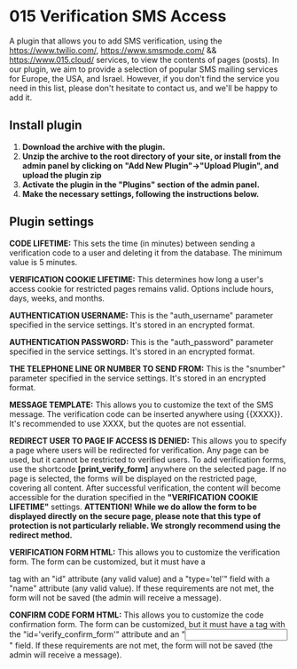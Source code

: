 # 015 Verification SMS Access
A plugin that allows you to add SMS verification, using the https://www.twilio.com/, https://www.smsmode.com/ && https://www.015.cloud/  services, to view the contents of pages (posts). 
In our plugin, we aim to provide a selection of popular SMS mailing services for Europe, the USA, and Israel. However, if you don't find the service you need in this list, please don't hesitate to contact us, and we'll be happy to add it.

## Install plugin
1. **Download the archive with the plugin.**
2. **Unzip the archive to the root directory of your site, or install from the admin panel by clicking on "Add New Plugin"->"Upload Plugin", and upload the plugin zip**
3. **Activate the plugin in the "Plugins" section of the admin panel.**
4. **Make the necessary settings, following the instructions below.**

## Plugin settings
**CODE LIFETIME:** This sets the time (in minutes) between sending a verification code to a user and deleting it from the database. The minimum value is 5 minutes.

**VERIFICATION COOKIE LIFETIME:** This determines how long a user's access cookie for restricted pages remains valid. Options include hours, days, weeks, and months.

**AUTHENTICATION USERNAME:** This is the "auth_username" parameter specified in the service settings. It's stored in an encrypted format.

**AUTHENTICATION PASSWORD:** This is the "auth_password" parameter specified in the service settings. It's stored in an encrypted format.

**THE TELEPHONE LINE OR NUMBER TO SEND FROM:** This is the "snumber" parameter specified in the service settings. It's stored in an encrypted format.

**MESSAGE TEMPLATE:** This allows you to customize the text of the SMS message. The verification code can be inserted anywhere using {{XXXX}}. It's recommended to use XXXX, but the quotes are not essential.

**REDIRECT USER TO PAGE IF ACCESS IS DENIED:** This allows you to specify a page where users will be redirected for verification. Any page can be used, but it cannot be restricted to verified users. To add verification forms, use the shortcode **[print_verify_form]** anywhere on the selected page. If no page is selected, the forms will be displayed on the restricted page, covering all content. After successful verification, the content will become accessible for the duration specified in the **"VERIFICATION COOKIE LIFETIME"** settings. **ATTENTION! While we do allow the form to be displayed directly on the secure page, please note that this type of protection is not particularly reliable. We strongly recommend using the redirect method.**

**VERIFICATION FORM HTML:** This allows you to customize the verification form. The form can be customized, but it must have a <form> tag with an "id" attribute (any valid value) and a "type='tel'" field with a "name" attribute (any valid value). If these requirements are not met, the form will not be saved (the admin will receive a message).

**CONFIRM CODE FORM HTML:** This allows you to customize the code confirmation form. The form can be customized, but it must have a <form> tag with the "id='verify_confirm_form'" attribute and an "<input type='text' name='confirm_code'>" field. If these requirements are not met, the form will not be saved (the admin will receive a message).